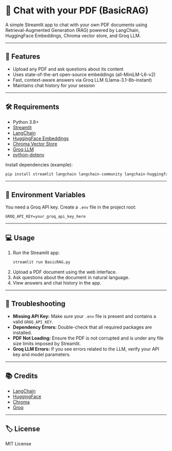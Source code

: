 # 📄 Chat with your PDF (BasicRAG)

A simple Streamlit app to chat with your own PDF documents using Retrieval-Augmented Generation (RAG) powered by LangChain, HuggingFace Embeddings, Chroma vector store, and Groq LLM.

---

## 🚀 Features
- Upload any PDF and ask questions about its content
- Uses state-of-the-art open-source embeddings (all-MiniLM-L6-v2)
- Fast, context-aware answers via Groq LLM (Llama-3.1-8b-instant)
- Maintains chat history for your session

---

## 🛠️ Requirements
- Python 3.8+
- [Streamlit](https://streamlit.io/)
- [LangChain](https://python.langchain.com/)
- [HuggingFace Embeddings](https://huggingface.co/)
- [Chroma Vector Store](https://www.trychroma.com/)
- [Groq LLM](https://console.groq.com/)
- [python-dotenv](https://pypi.org/project/python-dotenv/)

Install dependencies (example):
```bash
pip install streamlit langchain langchain-community langchain-huggingface langchain-groq chromadb python-dotenv
```

---

## 🔑 Environment Variables
You need a Groq API key. Create a `.env` file in the project root:

```
GROQ_API_KEY=your_groq_api_key_here
```

---

## 💻 Usage
1. Run the Streamlit app:
   ```bash
   streamlit run BasicRAG.py
   ```
2. Upload a PDF document using the web interface.
3. Ask questions about the document in natural language.
4. View answers and chat history in the app.

---

## 📝 Troubleshooting
- **Missing API Key:** Make sure your `.env` file is present and contains a valid `GROQ_API_KEY`.
- **Dependency Errors:** Double-check that all required packages are installed.
- **PDF Not Loading:** Ensure the PDF is not corrupted and is under any file size limits imposed by Streamlit.
- **Groq LLM Errors:** If you see errors related to the LLM, verify your API key and model parameters.

---

## 📚 Credits
- [LangChain](https://github.com/langchain-ai/langchain)
- [HuggingFace](https://huggingface.co/)
- [Chroma](https://www.trychroma.com/)
- [Groq](https://groq.com/)

---

## 🏷️ License
MIT License 
